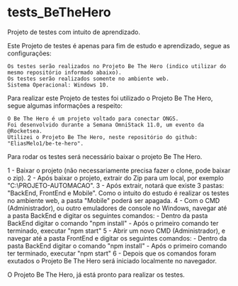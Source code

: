 # tests_BeTheHero
Projeto de testes com intuito de aprendizado.

Este Projeto de testes é apenas para fim de estudo e aprendizado, segue as configurações:
	
	Os testes serão realizados no Projeto Be The Hero (indico utilizar do mesmo repositório informado abaixo).
	Os testes serão realizados somente no ambiente web.
	Sistema Operacional: Windows 10.




Para realizar este Projeto de testes foi utilizado o Projeto Be The Hero, segue algumas informações a respeito:
	
	O Be The Hero é um projeto voltado para conectar ONGS. 
	Foi desenvolvido durante a Semana OmniStack 11.0, um evento da @Rocketsea.
	Utilizei o Projeto Be The Hero, neste repositório do github: "EliasMelo1/be-te-hero".


Para rodar os testes será necessário baixar o projeto Be The Hero.
	
1 - Baixar o projeto (não necessariamente precisa fazer o clone, pode baixar o zip).
2 - Após baixar o projeto, extrair do Zip para um local, por exemplo "C:\PROJETO-AUTOMACAO".
3 - Após extrair, notará que existe 3 pastas: "BackEnd, FrontEnd e Mobile". Como o intuito do estudo é realizar os testes no ambiente web, a pasta "Mobile" poderá ser apagada.
4 - Com o CMD (Administrador), ou outro emuladores de console no Windows, navegar até a pasta BackEnd e digitar os seguintes comandos:
	- Dentro da pasta BackEnd digitar o comando "npm install"
	- Após o primeiro comando ter terminado, executar "npm start" 
5 - Abrir um novo CMD (Administrador), e navegar até a pasta FrontEnd e digitar os seguintes comandos:
	- Dentro da pasta BackEnd digitar o comando "npm install"
	- Após o primeiro comando ter terminado, executar "npm start" 
6 - Depois que os comandos foram exutados o Projeto Be The Hero será iniciado localmente no navegador.

O Projeto Be The Hero, já está pronto para realizar os testes. 